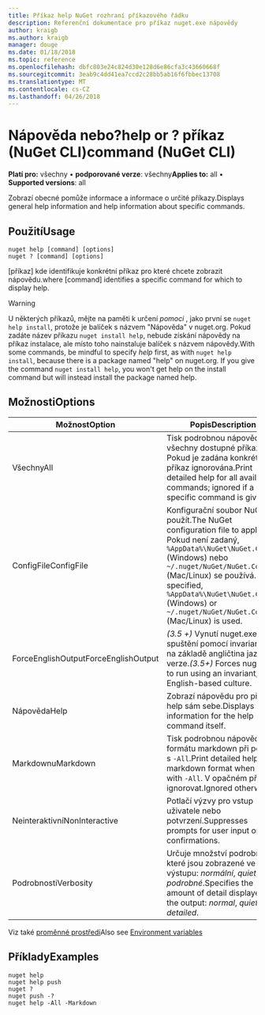 ```yaml
---
title: Příkaz help NuGet rozhraní příkazového řádku
description: Referenční dokumentace pro příkaz nuget.exe nápovědy
author: kraigb
ms.author: kraigb
manager: douge
ms.date: 01/18/2018
ms.topic: reference
ms.openlocfilehash: dbfc803e24c824d30e128d6e86cfa3c43660668f
ms.sourcegitcommit: 3eab9c4dd41ea7ccd2c28bb5ab16f6fbbec13708
ms.translationtype: MT
ms.contentlocale: cs-CZ
ms.lasthandoff: 04/26/2018
---
```

# <a name="help-or--command-nuget-cli"></a><span data-ttu-id="758d8-103">Nápověda nebo?</span><span class="sxs-lookup"><span data-stu-id="758d8-103">help or ?</span></span> <span data-ttu-id="758d8-104">příkaz (NuGet CLI)</span><span class="sxs-lookup"><span data-stu-id="758d8-104">command (NuGet CLI)</span></span>

<span data-ttu-id="758d8-105">**Platí pro:** všechny &bullet; **podporované verze**: všechny</span><span class="sxs-lookup"><span data-stu-id="758d8-105">**Applies to:** all &bullet; **Supported versions**: all</span></span>

<span data-ttu-id="758d8-106">Zobrazí obecné pomůže informace a informace o určité příkazy.</span><span class="sxs-lookup"><span data-stu-id="758d8-106">Displays general help information and help information about specific commands.</span></span>

## <a name="usage"></a><span data-ttu-id="758d8-107">Použití</span><span class="sxs-lookup"><span data-stu-id="758d8-107">Usage</span></span>

```cli
nuget help [command] [options]
nuget ? [command] [options]
```

<span data-ttu-id="758d8-108">[příkaz] kde identifikuje konkrétní příkaz pro které chcete zobrazit nápovědu.</span><span class="sxs-lookup"><span data-stu-id="758d8-108">where [command] identifies a specific command for which to display help.</span></span>

> [!Warning]
> <span data-ttu-id="758d8-109">U některých příkazů, mějte na paměti k určení *pomoci* , jako první se `nuget help install`, protože je balíček s názvem "Nápověda" v nuget.org. Pokud zadáte název příkazu `nuget install help`, nebude získání nápovědy na příkaz instalace, ale místo toho nainstaluje balíček s názvem nápovědy.</span><span class="sxs-lookup"><span data-stu-id="758d8-109">With some commands, be mindful to specify *help* first, as with `nuget help install`, because there is a package named "help" on nuget.org. If you give the command `nuget install help`, you won't get help on the install command but will instead install the package named help.</span></span>

## <a name="options"></a><span data-ttu-id="758d8-110">Možnosti</span><span class="sxs-lookup"><span data-stu-id="758d8-110">Options</span></span>

| <span data-ttu-id="758d8-111">Možnost</span><span class="sxs-lookup"><span data-stu-id="758d8-111">Option</span></span> | <span data-ttu-id="758d8-112">Popis</span><span class="sxs-lookup"><span data-stu-id="758d8-112">Description</span></span> |
| --- | --- |
| <span data-ttu-id="758d8-113">Všechny</span><span class="sxs-lookup"><span data-stu-id="758d8-113">All</span></span> | <span data-ttu-id="758d8-114">Tisk podrobnou nápovědu pro všechny dostupné příkazy; Pokud je zadána konkrétní příkaz ignorována.</span><span class="sxs-lookup"><span data-stu-id="758d8-114">Print detailed help for all available commands; ignored if a specific command is given.</span></span> |
| <span data-ttu-id="758d8-115">ConfigFile</span><span class="sxs-lookup"><span data-stu-id="758d8-115">ConfigFile</span></span> | <span data-ttu-id="758d8-116">Konfigurační soubor NuGet použít.</span><span class="sxs-lookup"><span data-stu-id="758d8-116">The NuGet configuration file to apply.</span></span> <span data-ttu-id="758d8-117">Pokud není zadaný, `%AppData%\NuGet\NuGet.Config` (Windows) nebo `~/.nuget/NuGet/NuGet.Config` (Mac/Linux) se používá.</span><span class="sxs-lookup"><span data-stu-id="758d8-117">If not specified, `%AppData%\NuGet\NuGet.Config` (Windows) or `~/.nuget/NuGet/NuGet.Config` (Mac/Linux) is used.</span></span>|
| <span data-ttu-id="758d8-118">ForceEnglishOutput</span><span class="sxs-lookup"><span data-stu-id="758d8-118">ForceEnglishOutput</span></span> | <span data-ttu-id="758d8-119">*(3.5 +)*  Vynutí nuget.exe ke spuštění pomocí invariantní, na základě angličtina jazykové verze.</span><span class="sxs-lookup"><span data-stu-id="758d8-119">*(3.5+)* Forces nuget.exe to run using an invariant, English-based culture.</span></span> |
| <span data-ttu-id="758d8-120">Nápověda</span><span class="sxs-lookup"><span data-stu-id="758d8-120">Help</span></span> | <span data-ttu-id="758d8-121">Zobrazí nápovědu pro příkaz help sám sebe.</span><span class="sxs-lookup"><span data-stu-id="758d8-121">Displays help information for the help command itself.</span></span> |
| <span data-ttu-id="758d8-122">Markdownu</span><span class="sxs-lookup"><span data-stu-id="758d8-122">Markdown</span></span> | <span data-ttu-id="758d8-123">Tisk podrobnou nápovědu ve formátu markdown při použití s `-All`.</span><span class="sxs-lookup"><span data-stu-id="758d8-123">Print detailed help in markdown format when used with `-All`.</span></span> <span data-ttu-id="758d8-124">V opačném případě ignorovat.</span><span class="sxs-lookup"><span data-stu-id="758d8-124">Ignored otherwise.</span></span> |
| <span data-ttu-id="758d8-125">Neinteraktivní</span><span class="sxs-lookup"><span data-stu-id="758d8-125">NonInteractive</span></span> | <span data-ttu-id="758d8-126">Potlačí výzvy pro vstup uživatele nebo potvrzení.</span><span class="sxs-lookup"><span data-stu-id="758d8-126">Suppresses prompts for user input or confirmations.</span></span> |
| <span data-ttu-id="758d8-127">Podrobnosti</span><span class="sxs-lookup"><span data-stu-id="758d8-127">Verbosity</span></span> | <span data-ttu-id="758d8-128">Určuje množství podrobností, které jsou zobrazené ve výstupu: *normální*, *quiet*, *podrobné*.</span><span class="sxs-lookup"><span data-stu-id="758d8-128">Specifies the amount of detail displayed in the output: *normal*, *quiet*, *detailed*.</span></span> |

<span data-ttu-id="758d8-129">Viz také [proměnné prostředí](cli-ref-environment-variables.md)</span><span class="sxs-lookup"><span data-stu-id="758d8-129">Also see [Environment variables](cli-ref-environment-variables.md)</span></span>

## <a name="examples"></a><span data-ttu-id="758d8-130">Příklady</span><span class="sxs-lookup"><span data-stu-id="758d8-130">Examples</span></span>

```cli
nuget help
nuget help push
nuget ?
nuget push -?
nuget help -All -Markdown
```
